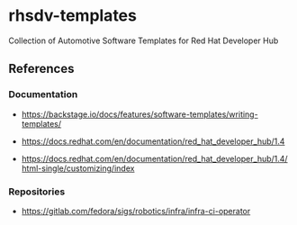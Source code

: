 # rhsdv-templates
Collection of Automotive Software Templates for Red Hat Developer Hub

## References

### Documentation

* https://backstage.io/docs/features/software-templates/writing-templates/

* https://docs.redhat.com/en/documentation/red_hat_developer_hub/1.4
* https://docs.redhat.com/en/documentation/red_hat_developer_hub/1.4/html-single/customizing/index

### Repositories

* https://gitlab.com/fedora/sigs/robotics/infra/infra-ci-operator